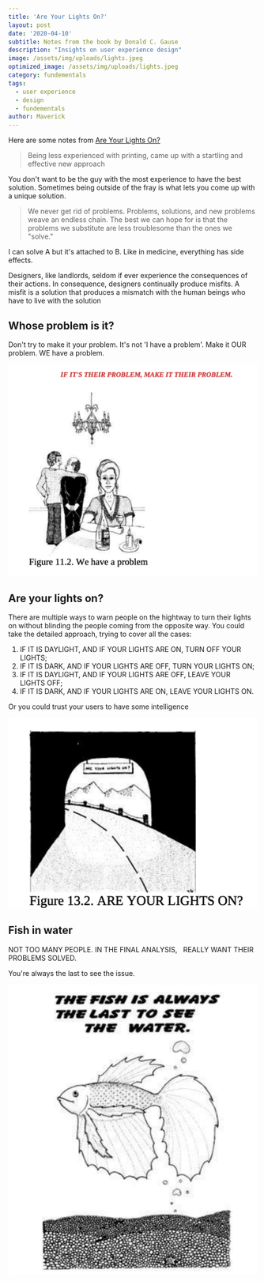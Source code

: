 ```yaml
---
title: 'Are Your Lights On?'
layout: post
date: '2020-04-10'
subtitle: Notes from the book by Donald C. Gause
description: "Insights on user experience design"
image: /assets/img/uploads/lights.jpeg
optimized_image: /assets/img/uploads/lights.jpeg
category: fundementals
tags:
  - user experience
  - design
  - fundementals
author: Maverick
---
```


Here are some notes from [Are Your Lights On?](https://amzn.to/359NkxI)

> Being less experienced with printing, came up with a startling and effective new approach

You don't want to be the guy with the most experience to have the best solution. Sometimes being outside of the fray is what lets you come up with a unique solution.

> We never get rid of problems. Problems, solutions, and new problems weave an endless chain. The best we can hope for is that the problems we substitute are less troublesome than the ones we "solve."

I can solve A but it's attached to B. Like in medicine, everything has side effects.

Designers, like landlords, seldom if ever experience the consequences of their actions. In consequence, designers continually produce misfits. A misfit is a solution that produces a mismatch with the human beings who have to live with the solution

## Whose problem is it?

Don't try to make it your problem. It's not 'I have a problem'. Make it OUR problem. WE have a problem.

![lights](/assets/img/uploads/lights_2.png)

## Are your lights on?

There are multiple ways to warn people on the hightway to turn their lights on without blinding the people coming from the opposite way. You could take the detailed approach, trying to cover all the cases:

1. IF IT IS DAYLIGHT, AND IF YOUR LIGHTS ARE ON, TURN OFF YOUR LIGHTS; 
1. IF IT IS DARK, AND IF YOUR LIGHTS ARE OFF, TURN YOUR LIGHTS ON; 
1. IF IT IS DAYLIGHT, AND IF YOUR LIGHTS ARE OFF, LEAVE YOUR LIGHTS OFF; 
1. IF IT IS DARK, AND IF YOUR LIGHTS ARE ON, LEAVE YOUR LIGHTS ON.

Or you could trust your users to have some intelligence

![lights](/assets/img/uploads/lights_3.png)

## Fish in water

NOT TOO MANY PEOPLE. IN THE FINAL ANALYSIS,
 
REALLY WANT THEIR PROBLEMS SOLVED.

You're always the last to see the issue.

![lights](/assets/img/uploads/lights_4.png)
